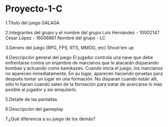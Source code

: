 # Proyecto-1-C

   1.Título del juego 
     GALAGA
   
   2.Integrantes del grupo y el nombre del grupo
     Luis Hernández - 10002147
     Cesar López - 16006861
     Nombre del grupo - LC

   3.Género del juego (RPG, FPS, RTS, MMOG, etc)
     Shoot'em up
     
   4.Descripción general del juego
     El jugador controla una nave que debe enfrentarse contra un enjambre de marcianos que le atacarán disparando bombas y
     actuando como kamikazes. Cuando inicia el juego, los marcianos no aparecen inmediatamente. En su lugar, aparecen haciendo
     piruetas para después tomar un lugar en una formación. No disparan cuando están allí, sólo lo hacen cuando salen de la
     formación para tratar de acercarse lo más posible al jugador y así aniquilarlo.
     
   5.Detalle de las pantallas
    
   6.Descripción del gameplay
    
   7.¿Qué diferencia a su juego de los demás?

